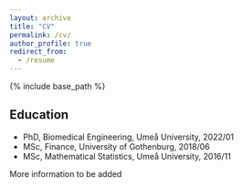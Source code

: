 ```yaml
---
layout: archive
title: "CV"
permalink: /cv/
author_profile: true
redirect_from:
  - /resume
---
```


{% include base_path %}

Education
------
* PhD, Biomedical Engineering, Umeå University, 2022/01
* MSc, Finance, University of Gothenburg, 2018/06
* MSc, Mathematical Statistics, Umeå University, 2016/11

More information to be added
